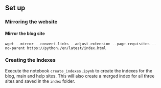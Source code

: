 ## Set up

### Mirroring the website

#### Mirror the blog site
```
wget --mirror --convert-links --adjust-extension --page-requisites --no-parent https://python./en/latest/index.html
```

### Creating the Indexes
Execute the notebook `create_indexes.ipynb` to create the indexes for the blog, main and help sites.
This will also create a merged index for all three sites and saved in the `index` folder.
